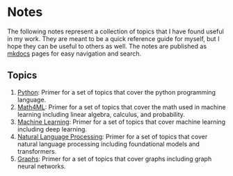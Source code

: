 # Notes

The following notes represent a collection of topics that I have found useful in my work. They are meant to be a quick reference guide for myself, but I hope they can be useful to others as well. The notes are published as [mkdocs](https://www.mkdocs.org/) pages for easy navigation and search.

## Topics

1. [Python](python/python.md): Primer for a set of topics that cover the python programming language.
2. [Math4ML](math4ml/math4ml.md): Primer for a set of topics that cover the math used in machine learning including linear algebra, calculus, and probability.
3. [Machine Learning](ml/ml.md): Primer for a set of topics that cover machine learning including deep learning.
4. [Natural Language Processing](nlp/nlp.md): Primer for a set of topics that cover natural language processing including foundational models and transformers.
5. [Graphs](graphs/graphs.md): Primer for a set of topics that cover graphs including graph neural networks.